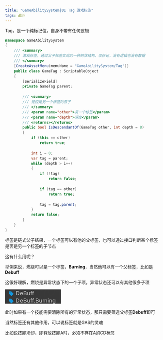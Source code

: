 ```yaml
---
title: "GameAbilitySystem|01 Tag 游戏标签"
tags: 战斗
---
```


Tag，是一个纯标记位，自身不带有任何逻辑

```c#
namespace GameAbilitySystem
{
    /// <summary>
    /// 游戏标签，通过父子标签实现的一种树状结构，仅标记，没有逻辑也没有数据
    /// </summary>
    [CreateAssetMenu(menuName = "GameAbilitySystem/Tag")]
    public class GameTag : ScriptableObject
    {
        [SerializeField]
        private GameTag parent;
        
        /// <summary>
        /// 是否是另一个标签的孩子
        /// </summary>
        /// <param name="other">另一个标签</param>
        /// <param name="depth">深度</param>
        /// <returns></returns>
        public bool IsDescendantOf(GameTag other, int depth = 8)
        {
            if (this == other)
                return true;
            
            int i = 0;
            var tag = parent;
            while (depth > i++)
            {
                if (!tag) 
                    return false;

                if (tag == other) 
                    return true;

                tag = tag.parent;
            }
            return false;
        }
    }
}
```

标签是链式父子结果，一个标签可以有他的父标签，也可以通过接口判断某个标签是否是另一个标签的子节点

这有什么用呢？

举例来说，燃烧可以是一个标签，**Burning**，当然他可以有一个父标签，比如是**Debuff**

这很好理解，燃烧是异常状态下的一个子项，异常状态还可以有其他很多子项

![image-20231113113016271](https://raw.githubusercontent.com/Gasskin/CloudImg/master/img/202311131130336.png)

此时如果有一个技能需要清除所有的异常状态，那只需要筛选父标签**Debuff**即可

当然标签还有其他作用，可以说标签就是GAS的灵魂

比如说技能冷却，即释放技能A时，必须不存在A的CD标签
